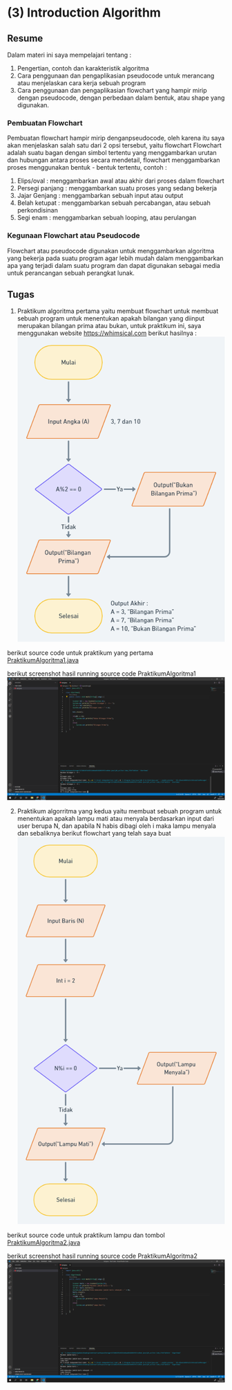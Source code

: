 # **(3) Introduction Algorithm**

## **Resume**

Dalam materi ini saya mempelajari tentang :
1. Pengertian, contoh dan karakteristik algoritma
2. Cara penggunaan dan pengaplikasian pseudocode untuk merancang atau menjelaskan cara kerja sebuah program
3. Cara penggunaan dan pengaplikasian flowchart yang hampir mirip dengan pseudocode, dengan perbedaan dalam bentuk, atau shape yang digunakan.

### Pembuatan Flowchart
Pembuatan flowchart hampir mirip denganpseudocode, oleh karena itu saya akan menjelaskan salah satu dari 2 opsi tersebut, yaitu flowchart
Flowchart adalah suatu bagan dengan simbol tertentu yang menggambarkan urutan dan hubungan antara proses secara mendetail, flowchart menggambarkan proses menggunakan bentuk - bentuk tertentu, contoh :
1. Elips/oval : menggambarkan awal atau akhir dari proses dalam flowchart
2. Persegi panjang : menggambarkan suatu proses yang sedang bekerja
3. Jajar Genjang : menggambarkan sebuah input atau output
4. Belah ketupat : menggambarkan sebuah percabangan, atau sebuah perkondisinan
5. Segi enam : menggambarkan sebuah looping, atau perulangan

### Kegunaan Flowchart atau Pseudocode
Flowchart atau pseudocode digunakan untuk menggambarkan algoritma yang bekerja pada suatu program agar lebih mudah dalam menggambarkan apa yang terjadi dalam suatu program dan dapat digunakan sebagai media untuk perancangan sebuah perangkat lunak.

## **Tugas**
1. Praktikum algoritma pertama yaitu membuat flowchart untuk membuat sebuah program untuk menentukan apakah bilangan yang diinput merupakan bilangan prima atau bukan, untuk praktikum ini, saya menggunakan website https://whimsical.com
berikut hasilnya : ![Flowchart Bilangan Prima](https://github.com/RakhaRafifA/Java-Spring-Boot_Rakha-Rafif-Arifin/blob/425713521e2d8c83869e3e5b133bdd217e5207ac/3_Introduction%20Algorithm/screenshots/Problem1%20Bilangan%20Prima_Rakha%20Rafif%20Arifin.png)

berikut source code untuk praktikum yang pertama [PraktikumAlgoritma1.java](https://github.com/RakhaRafifA/Java-Spring-Boot_Rakha-Rafif-Arifin/blob/425713521e2d8c83869e3e5b133bdd217e5207ac/3_Introduction%20Algorithm/praktikum/PraktikumAlgoritma1.java)

berikut screenshot hasil running source code PraktikumAlgoritma1 ![Screenshot PraktikumAlgoritma1](https://github.com/RakhaRafifA/Java-Spring-Boot_Rakha-Rafif-Arifin/blob/425713521e2d8c83869e3e5b133bdd217e5207ac/3_Introduction%20Algorithm/screenshots/test%20running%20bilangan%20prima.PNG)

2. Praktikum algorritma yang kedua yaitu membuat sebuah program untuk menentukan apakah lampu mati atau menyala berdasarkan input dari user berupa N, dan apabila N habis dibagi oleh i maka lampu menyala dan sebaliknya
berikut flowchart yang telah saya buat ![Flowchart Lampu dan Tombol](https://github.com/RakhaRafifA/Java-Spring-Boot_Rakha-Rafif-Arifin/blob/425713521e2d8c83869e3e5b133bdd217e5207ac/3_Introduction%20Algorithm/screenshots/Problem2%20Lampu%20dan%20Tombol_Rakha%20Rafif%20Arifin.png)

berikut source code untuk praktikum lampu dan tombol [PraktikumAlgoritma2.java](https://github.com/RakhaRafifA/Java-Spring-Boot_Rakha-Rafif-Arifin/blob/425713521e2d8c83869e3e5b133bdd217e5207ac/3_Introduction%20Algorithm/praktikum/PraktikumAlgoritma2.java)

berikut screenshot hasil running source code PraktikumAlgoritma2 ![Screenshot PraktikumAlgoritma2](https://github.com/RakhaRafifA/Java-Spring-Boot_Rakha-Rafif-Arifin/blob/425713521e2d8c83869e3e5b133bdd217e5207ac/3_Introduction%20Algorithm/screenshots/test%20running%20lampu.PNG)
